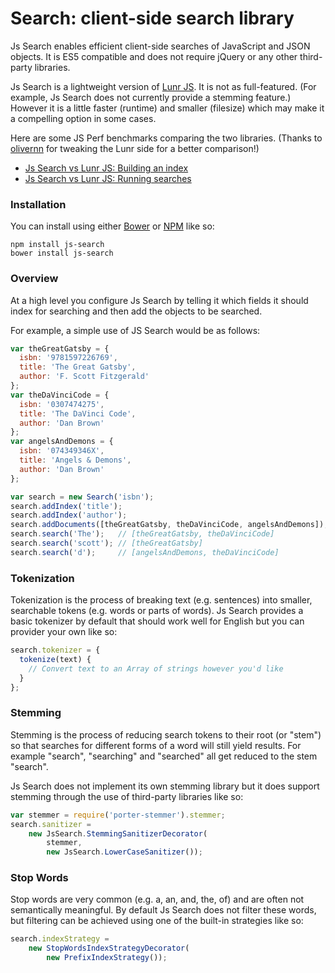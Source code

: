 # Search: client-side search library

Js Search enables efficient client-side searches of JavaScript and JSON objects.
It is ES5 compatible and does not require jQuery or any other third-party libraries.

Js Search is a lightweight version of [Lunr JS](http://lunrjs.com/). It is not as full-featured. (For example, Js Search does not currently provide a stemming feature.) However it is a little faster (runtime) and smaller (filesize) which may make it a compelling option in some cases.

Here are some JS Perf benchmarks comparing the two libraries. (Thanks to [olivernn](https://github.com/olivernn) for tweaking the Lunr side for a better comparison!)

* [Js Search vs Lunr JS: Building an index](http://jsperf.com/js-search-vs-lunr-js-build-search-index/4)
* [Js Search vs Lunr JS: Running searches](http://jsperf.com/js-search-vs-lunr-js-running-searches/4)

### Installation

You can install using either [Bower](http://bower.io/) or [NPM](https://www.npmjs.com/) like so:

```shell
npm install js-search
bower install js-search
```

### Overview

At a high level you configure Js Search by telling it which fields it should index for searching and then add the objects to be searched.

For example, a simple use of JS Search would be as follows:

```javascript
var theGreatGatsby = {
  isbn: '9781597226769',
  title: 'The Great Gatsby',
  author: 'F. Scott Fitzgerald'
};
var theDaVinciCode = {
  isbn: '0307474275',
  title: 'The DaVinci Code',
  author: 'Dan Brown'
};
var angelsAndDemons = {
  isbn: '074349346X',
  title: 'Angels & Demons',
  author: 'Dan Brown'
};

var search = new Search('isbn');
search.addIndex('title');
search.addIndex('author');
search.addDocuments([theGreatGatsby, theDaVinciCode, angelsAndDemons]);
search.search('The');   // [theGreatGatsby, theDaVinciCode]
search.search('scott'); // [theGreatGatsby]
search.search('d');     // [angelsAndDemons, theDaVinciCode]
```

### Tokenization

Tokenization is the process of breaking text (e.g. sentences) into smaller, searchable tokens (e.g. words or parts of words). Js Search provides a basic tokenizer by default that should work well for English but you can provider your own like so:

```javascript
search.tokenizer = {
  tokenize(text) {
    // Convert text to an Array of strings however you'd like
  }
};
```

### Stemming

Stemming is the process of reducing search tokens to their root (or "stem") so that searches for different forms of a word will still yield results. For example "search", "searching" and "searched" all get reduced to the stem "search".

Js Search does not implement its own stemming library but it does support stemming through the use of third-party libraries like so:

```javascript
var stemmer = require('porter-stemmer').stemmer;
search.sanitizer =
    new JsSearch.StemmingSanitizerDecorator(
        stemmer,
        new JsSearch.LowerCaseSanitizer());
```

### Stop Words

Stop words are very common (e.g. a, an, and, the, of) and are often not semantically meaningful. By default Js Search does not filter these words, but filtering can be achieved using one of the built-in strategies like so:

```javascript
search.indexStrategy =
	new StopWordsIndexStrategyDecorator(
    	new PrefixIndexStrategy());
```